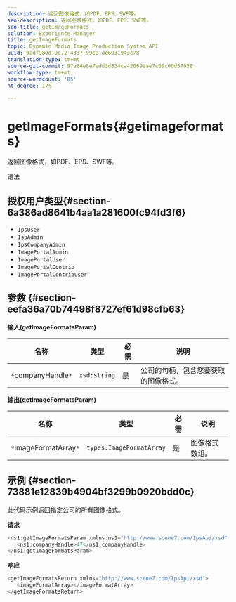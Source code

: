 ```yaml
---
description: 返回图像格式，如PDF、EPS、SWF等。
seo-description: 返回图像格式，如PDF、EPS、SWF等。
seo-title: getImageFormats
solution: Experience Manager
title: getImageFormats
topic: Dynamic Media Image Production System API
uuid: 0adf989d-9c72-4337-99c0-de6931943e78
translation-type: tm+mt
source-git-commit: 97a84e8e7edd3d834ca42069eae7c09c00d57938
workflow-type: tm+mt
source-wordcount: '85'
ht-degree: 17%

---
```



# getImageFormats{#getimageformats}

返回图像格式，如PDF、EPS、SWF等。

语法

## 授权用户类型{#section-6a386ad8641b4aa1a281600fc94fd3f6}

* `IpsUser`
* `IspAdmin`
* `IpsCompanyAdmin`
* `ImagePortalAdmin`
* `ImagePortalUser`
* `ImagePortalContrib`
* `ImagePortalContribUser`

## 参数 {#section-eefa36a70b74498f8727ef61d98cfb63}

**输入(getImageFormatsParam)**

| 名称 | 类型 | 必需 | 说明 |
|---|---|---|---|
| `*`companyHandle`*` | `xsd:string` | 是 | 公司的句柄，包含您要获取的图像格式。 |

**输出(getImageFormatsParam)**

| 名称 | 类型 | 必需 | 说明 |
|---|---|---|---|
| `*`imageFormatArray`*` | `types:ImageFormatArray` | 是 | 图像格式数组。 |

## 示例 {#section-73881e12839b4904bf3299b0920bdd0c}

此代码示例返回指定公司的所有图像格式。

**请求**

```java
<ns1:getImageFormatsParam xmlns:ns1="http://www.scene7.com/IpsApi/xsd">
   <ns1:companyHandle>47</ns1:companyHandle>
</ns1:getImageFormatsParam>
```

**响应**

```java
<getImageFormatsReturn xmlns="http://www.scene7.com/IpsApi/xsd">
   <imageFormatArray></imageFormatArray>
</getImageFormatsReturn>
```

